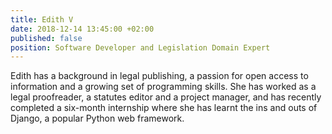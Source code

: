 ```yaml
---
title: Edith V
date: 2018-12-14 13:45:00 +02:00
published: false
position: Software Developer and Legislation Domain Expert
---
```


Edith has a background in legal publishing, a passion for open access to information and a growing set of programming skills. She has worked as a legal proofreader, a statutes editor and a project manager, and has recently completed a six-month internship where she has learnt the ins and outs of Django, a popular Python web framework.